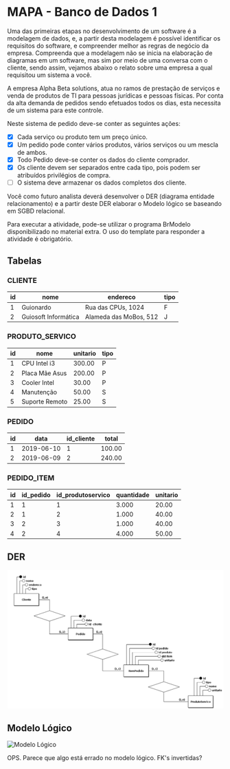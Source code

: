 # MAPA - Banco de Dados 1

Uma das primeiras etapas no desenvolvimento de um software é a modelagem de dados, e, a partir desta modelagem é possível identificar os requisitos do software, e compreender melhor as regras de negócio da empresa.
Compreenda que a modelagem não se inicia na elaboração de diagramas em um software, mas sim por meio de uma conversa com o cliente, sendo assim, vejamos abaixo o relato sobre uma empresa a qual requisitou um sistema a você.
 
A empresa Alpha Beta solutions, atua no ramos de prestação de serviços e venda de produtos de TI para pessoas jurídicas e pessoas físicas. Por conta da alta demanda de pedidos sendo efetuados todos os dias, esta necessita de um sistema para este controle.

Neste sistema de pedido deve-se conter as seguintes ações:

* [X] Cada serviço ou produto tem um preço único.
* [X] Um pedido pode conter vários produtos, vários serviços ou um mescla de ambos. 
* [X] Todo Pedido deve-se conter os dados do cliente comprador.
* [X] Os cliente devem ser separados entre cada tipo, pois podem ser atribuídos privilégios de compra.
* [ ] O sistema deve armazenar os dados completos dos cliente.

Você como futuro analista deverá desenvolver o DER (diagrama entidade relacionamento) e  a partir deste DER elaborar o Modelo lógico se baseando em SGBD relacional.

Para executar a atividade, pode-se utilizar o programa BrModelo disponibilizado no material extra. O uso do template para responder a atividade é obrigatório.

## Tabelas

### CLIENTE

|id|nome|endereco|tipo|
|--|----|--------|----|
|1|Guionardo|Rua das CPUs, 1024|F|
|2|Guiosoft Informática|Alameda das MoBos, 512|J|

### PRODUTO_SERVICO

|id|nome|unitario|tipo|
|--|----|--------|----|
|1|CPU Intel i3|300.00|P|
|2|Placa Mãe Asus|200.00|P|
|3|Cooler Intel|30.00|P|
|4|Manutenção|50.00|S|
|5|Suporte Remoto|25.00|S|

### PEDIDO

|id|data|id_cliente|total|
|--|----|----------|-----|
|1|2019-06-10|1|100.00|
|2|2019-06-09|2|240.00|

### PEDIDO_ITEM

|id|id_pedido|id_produtoservico|quantidade|unitario|
|--|---------|-----------------|----------|--------|
|1|1|1|3.000|20.00|
|2|1|2|1.000|40.00|
|3|2|3|1.000|40.00|
|4|2|4|4.000|50.00|

## DER

![DER](DER.png)

## Modelo Lógico

![Modelo Lógico](Lógico_1.png)

OPS. Parece que algo está errado no modelo lógico. FK's invertidas?